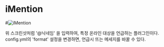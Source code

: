 # iMention
#![iMention](http://hn.pe.kr/plugin/plugins/iMention/screenshot.jpg)

위 스크린샷처럼 '@닉네임' 을 입력하여, 특정 온라인 대상을 언급하는 플러그인이다.
config.yml의 'format' 설정을 변경하면, 언급시 뜨는 메세지를 바꿀 수 있다.
